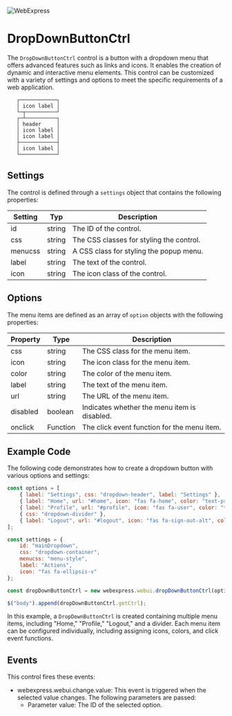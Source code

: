 ![WebExpress](https://raw.githubusercontent.com/ReneSchwarzer/WebExpress.Doc/main/assets/banner.png)

# DropDownButtonCtrl
The `DropDownButtonCtrl` control is a button with a dropdown menu that offers advanced features such as links and icons. It enables the creation of dynamic and interactive menu elements. This control can be customized with a variety of settings and options to meet the specific requirements of a web application.

```
   ┌────────────┐
   │ icon label │
   └─┬──────────┘
   ┌─┴──────────┐
   │ header     │
   │ icon label │
   │ icon label │
   ├────────────┤
   │ icon label │
   └────────────┘
```

## Settings
The control is defined through a `settings` object that contains the following properties:

|Setting |Typ    |Description
|--------|-------|-----------------------------------------------		
|id      |string |The ID of the control.
|css     |string |The CSS classes for styling the control.
|menucss |string |A CSS class for styling the popup menu.
|label   |string |The text of the control.
|icon    |string |The icon class of the control.

## Options 
The menu items are defined as an array of `option` objects with the following properties:

|Property    |Type     |Description
|------------|---------|-------------------------------
|css         |string   |The CSS class for the menu item.
|icon        |string   |The icon class for the menu item.
|color       |string   |The color of the menu item.
|label       |string   |The text of the menu item.
|url         |string   |The URL of the menu item.
|disabled    |boolean  |Indicates whether the menu item is disabled.
|onclick     |Function |The click event function for the menu item.

## Example Code
The following code demonstrates how to create a dropdown button with various options and settings:

```javascript
const options = [
    { label: "Settings", css: "dropdown-header", label: "Settings" },
    { label: "Home", url: "#home", icon: "fas fa-home", color: "text-primary", onclick: "console.log('Home clicked')" },
    { label: "Profile", url: "#profile", icon: "fas fa-user", color: "text-success" },
    { css: "dropdown-divider" },
    { label: "Logout", url: "#logout", icon: "fas fa-sign-out-alt", color: "text-danger", disabled: true }
];

const settings = {
    id: "mainDropdown",
    css: "dropdown-container",
    menucss: "menu-style",
    label: "Actions",
    icon: "fas fa-ellipsis-v"
};

const dropDownButtonCtrl = new webexpress.webui.dropDownButtonCtrl(options, settings);

$("body").append(dropDownButtonCtrl.getCtrl);
```

In this example, a `DropDownButtonCtrl` is created containing multiple menu items, including "Home," "Profile," "Logout," and a divider. Each menu item can be configured individually, including assigning icons, colors, and click event functions.

## Events
This control fires these events:

- webexpress.webui.change.value: This event is triggered when the selected value changes. The following parameters are passed:
    - Parameter value: The ID of the selected option.